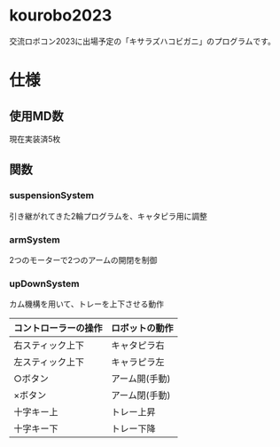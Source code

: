 # kourobo2023
交流ロボコン2023に出場予定の「キサラズハコビガニ」のプログラムです。

# 仕様

## 使用MD数
現在実装済5枚

## 関数
### suspensionSystem

引き継がれてきた2輪プログラムを、キャタピラ用に調整

### armSystem

2つのモーターで2つのアームの開閉を制御

### upDownSystem

カム機構を用いて、トレーを上下させる動作

| コントローラーの操作 | ロボットの動作  |
|------------|----------|
| 右スティック上下   | キャタピラ右   |
| 左スティック上下   | キャラピラ左   |
| ○ボタン       | アーム開(手動) |
| ×ボタン       | アーム閉(手動) |
| 十字キー上      | トレー上昇    |
| 十字キー下      | トレー下降    |